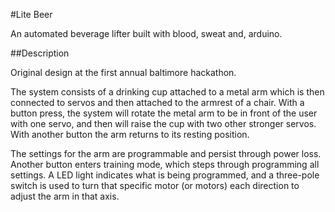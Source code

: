 #Lite Beer

An automated beverage lifter built with blood, sweat and, arduino.

##Description

Original design at the first annual baltimore hackathon.

The system consists of a drinking cup attached to a metal arm which is
then connected to servos and then attached to the armrest of a chair.
With a button press, the system will rotate the metal arm to be in front
of the user with one servo, and then will raise the cup with two other
stronger servos. With another button the arm returns to its resting
position.

The settings for the arm are programmable and persist through power
loss. Another button enters training mode, which steps through
programming all settings. A LED light indicates what is being
programmed, and a three-pole switch is used to turn that specific motor
(or motors) each direction to adjust the arm in that axis.
